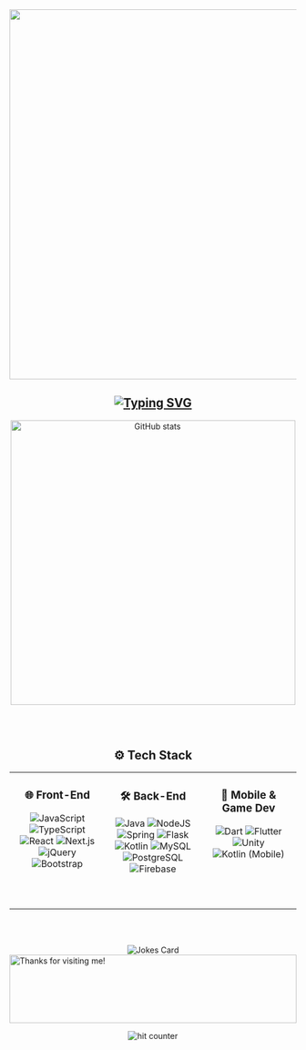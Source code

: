 <div align="center">
  <img src="https://github.com/Anmol-Baranwal/Cool-GIFs-For-GitHub/assets/74038190/5f6597b4-ff7c-4415-9272-d95759df842f" width="650">
</div>
<h2 align="center">
<a href="https://git.io/typing-svg"><img src="https://readme-typing-svg.demolab.com?font=Varela+Round&size=24&duration=3000&pause=500&color=6DC28A&background=FFFFFF00&center=true&vCenter=true&width=435&lines=Full-Stack+Developer;Game+Developer;Web+Developer;Software+Engineer" alt="Typing SVG" /></a>
</h2>
<div align="center">
  <img src="https://github-readme-stats-sigma-five.vercel.app/api?username=Feroov&show_icons=true&theme=dark&hide_border=true&include_all_commits=true&count_private=true&bg_color=00000000" alt="GitHub stats" width="500px">
</div>
<h2 align="center"></h2>
<br/>


<h2 align="center">⚙️ Tech Stack</h2>

<table align="center">
  <tr>
    <td align="center" valign="top" width="33%">
      <h3>🌐 Front-End</h3>
      <p>
        <img src="https://img.shields.io/badge/javascript-%23323330.svg?style=for-the-badge&logo=javascript&logoColor=%23F7DF1E" alt="JavaScript">
        <img src="https://img.shields.io/badge/typescript-%23007ACC.svg?style=for-the-badge&logo=typescript&logoColor=white" alt="TypeScript">
        <img src="https://img.shields.io/badge/react-%2320232a.svg?style=for-the-badge&logo=react&logoColor=%2361DAFB" alt="React">
        <img src="https://img.shields.io/badge/next.js-%23000000.svg?style=for-the-badge&logo=next.js&logoColor=white" alt="Next.js">
        <img src="https://img.shields.io/badge/jquery-%230769AD.svg?style=for-the-badge&logo=jquery&logoColor=white" alt="jQuery">
        <img src="https://img.shields.io/badge/bootstrap-%23563D7C.svg?style=for-the-badge&logo=bootstrap&logoColor=white" alt="Bootstrap">
        <br/>
        <br/>
        <br/>
      </p>
    </td>
    <td align="center" valign="top" width="33%">
      <h3>🛠️ Back-End</h3>
      <p>
        <img src="https://img.shields.io/badge/Java-ED8B00?style=for-the-badge&logo=openjdk&logoColor=white" alt="Java">
        <img src="https://img.shields.io/badge/node.js-6DA55F?style=for-the-badge&logo=node.js&logoColor=white" alt="NodeJS">
        <img src="https://img.shields.io/badge/spring-%236DB33F.svg?style=for-the-badge&logo=spring&logoColor=white" alt="Spring">
        <img src="https://img.shields.io/badge/flask-%23000000.svg?style=for-the-badge&logo=flask&logoColor=white" alt="Flask">
        <img src="https://img.shields.io/badge/kotlin-%230095D5.svg?style=for-the-badge&logo=kotlin&logoColor=white" alt="Kotlin">
        <img src="https://img.shields.io/badge/mysql-%2300f.svg?style=for-the-badge&logo=mysql&logoColor=white" alt="MySQL">
        <img src="https://img.shields.io/badge/postgres-%23316192.svg?style=for-the-badge&logo=postgresql&logoColor=white" alt="PostgreSQL">
        <img src="https://img.shields.io/badge/firebase-%23039BE5.svg?style=for-the-badge&logo=firebase" alt="Firebase">
        <br/>
        <br/>
        <br/>
      </p>
    </td>
    <td align="center" valign="top" width="33%">
      <h3>📱 Mobile & Game Dev</h3>
      <p>
        <img src="https://img.shields.io/badge/dart-%230175C2.svg?style=for-the-badge&logo=dart&logoColor=white" alt="Dart">
        <img src="https://img.shields.io/badge/Flutter-%2302569B.svg?style=for-the-badge&logo=Flutter&logoColor=white" alt="Flutter">
        <img src="https://img.shields.io/badge/Unity-%2320232a.svg?style=for-the-badge&logo=unity&logoColor=white" alt="Unity">
        <img src="https://img.shields.io/badge/kotlin-%230095D5.svg?style=for-the-badge&logo=kotlin&logoColor=white" alt="Kotlin (Mobile)">
      </p>
    </td>
  </tr>
</table>

<h2 align="center"></h2>
<br/>
<br/>

<div align="center">
    <img src="https://readme-jokes.vercel.app/api" alt="Jokes Card" />
</div>

<img height="120" alt="Thanks for visiting me!" width="100%" src="https://raw.githubusercontent.com/BrunnerLivio/brunnerlivio/master/images/marquee.svg" />

<div align="center">
<p></p>
<img src="https://profile-counter.glitch.me/Feroov/count.svg" alt="hit counter" align="center">
</div>
